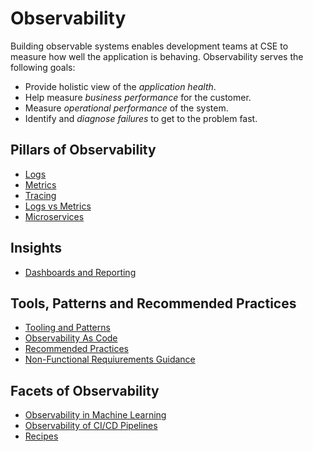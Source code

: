 # Observability

Building observable systems enables development teams at CSE to measure how well the application is behaving. Observability serves the following goals:

- Provide holistic view of the _application health_.
- Help measure _business performance_ for the customer.
- Measure _operational performance_ of the system.
- Identify and _diagnose failures_ to get to the problem fast.

## Pillars of Observability

- [Logs](pillars/logging.md)
- [Metrics](pillars/metrics.md)
- [Tracing](pillars/tracing.md)
- [Logs vs Metrics](log-vs-metric.md)
- [Microservices](microservices.md)

## Insights

- [Dashboards and Reporting](pillars/dashboard.md)

## Tools, Patterns and Recommended Practices

- [Tooling and Patterns](tools/README.md)
- [Observability As Code](observability-as-code.md)
- [Recommended Practices](best-practices.md)
- [Non-Functional Requiurements Guidance](../design/design-patterns/non-functional-requirements-investigation-guide.md)

## Facets of Observability

- [Observability in Machine Learning](ml-observability.md)
- [Observability of CI/CD Pipelines](observability-pipelines.md)
- [Recipes](recipes-observability.md)
